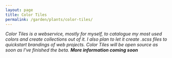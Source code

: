 ```yaml
---
layout: page
title: Color Tiles
permalink: /garden/plants/color-tiles/
---
```


*Color Tiles is a webservice, mostly for myself, to catalogue my most used colors and create collections out of it. I also plan to let it create .scss files to quickstart brandings of web projects. Color Tiles will be open source as soon as I've finished the beta. **More information coming soon***